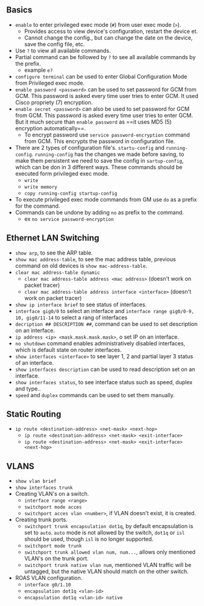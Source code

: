 
Basics
--
- `enable` to enter privileged exec mode (`#`) from user  exec mode (`>`).
	- Provides access to view device's configuration, restart the device et.
	- Cannot change the config., but can change the date on the device, save the config file, etc.
- Use  `?` to view all available commands.
- Partial command can be followed by `?` to see all available commands  by the prefix.
	- example `e?`
- `configure terminal` can be used to enter Global Configuration Mode from Privileged exec mode.
- `enable password <password>` can be used to set password for GCM from GCM. This password is asked every time user tries to enter GCM. It used Cisco propriety (7) encryption.
- `enable secret <password>` can also be used to set password for GCM from GCM. This password is asked every time user tries to enter GCM. But it much secure than `enable password` as ==it uses MD5 (5) encryption automatically==.
	- To encrypt password use `service password-encryption` command from GCM. This encrypts the password in configuration file.
- There are 2 types of configuration file's. `startu-config` and `running-config`. `running-config` has the changes we made before saving, to make them persistent we need to save the  config in `sartup-config`, which can be don in 3 different ways. These commands should be executed form privileged exec mode.
	- `write`
	- `write memory`
	- `copy running-config startup-config`
- To execute privileged exec mode commands from GM use `do` as a prefix for the command.
- Commands can be undone by adding `no` as prefix to the command.
	- ex `no service password-encryption`


Ethernet LAN Switching
--
  - `show arp`, to see the ARP table.
  - `show mac address-table`, to see the mac address table, previous command on old devices is `show mac-address-table`.
  - `clear mac address-table dynamic`
	  - `clear mac address-table address <mac address>` (doesn't work on packet tracer)
	  - `clear mac address-table address interface <interface>` (doesn't work on packet tracer)
- `show ip interface brief` to see status of interfaces.
- `interface gig0/0` to select an interface and `interface range gig0/0-9, 10, gig0/11-14` to select a rang of interfaces
- `decription ## DESCRIPTION ##`, command can be used to set description on an interface.
- `ip address <ip> <mask.mask.mask.mask>`, o set IP on an interface.
- `no shutdown` command enables administratively disabled interfaces, which is default state on router interfaces.
- `show interfaces <interface>` to see layer 1, 2 and partial layer 3 status of an interface.
- `show interfaces description` can be used to read description set on an interface.
- `show interfaces status`, to see interface status such as speed, duplex and type..
- `speed` and `duplex` commands can be used to set them manually.

Static Routing
--
- `ip route <destination-address> <net-mask> <next-hop>`
	- `ip route <destination-address> <net-mask> <exit-interface>`
	- `ip route <destination-address> <net-mask> <exit-interface> <next-hop>`

VLANS
--
- `show vlan brief`
- `show interfaces trunk`
- Creating VLAN's on a switch.
	- `interface range <range>`
	- `switchport mode acces`
	- `switchport acces vlan <number>`, if VLAN doesn't exist, it is created.
- Creating trunk ports.
	- `switchport trunk encapsulation dot1q`, by default encapsulation is set to `auto`. `auto` mode is not allowed by the switch, `dot1q` or `isl` should be used, though `isl` is no longer supported. 
	- `switchport mode trunk`
	- `switchport trunk allowed vlan num, num...`, allows only mentioned VLAN's on the trunk port.
	- `switchport trunk native vlan num`, mentioned VLAN traffic will be untagged, but the native VLAN should match on the other switch.
- ROAS VLAN configuration.
	- `interface g0/1.10`
	- `encapsulation dot1q <vlan-id>`
	- `encapsulation dot1q <vlan-id> native `
